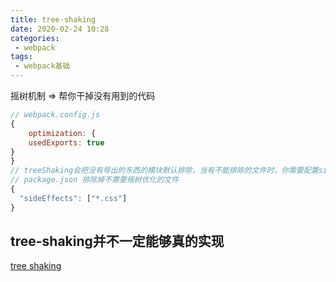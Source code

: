 ```yaml
---
title: tree-shaking
date: 2020-02-24 10:28
categories: 
 - webpack
tags: 
 - webpack基础
---
```

摇树机制 => 帮你干掉没有用到的代码
<!-- more -->

```javascript
// webpack.config.js
{
    optimization: {
    usedExports: true
}
}
// treeShaking会把没有导出的东西的模块默认排除，当有不能排除的文件时，你需要配置sideEffects
// package.json 排除掉不需要摇树优化的文件
{
  "sideEffects": ["*.css"]
}
```
## tree-shaking并不一定能够真的实现

[tree shaking](https://zhuanlan.zhihu.com/p/32831172)
